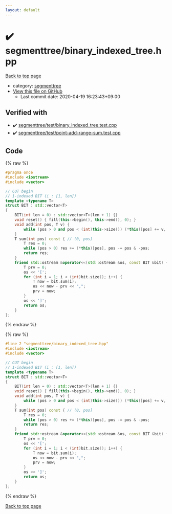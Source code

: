 ```yaml
---
layout: default
---
```


<!-- mathjax config similar to math.stackexchange -->
<script type="text/javascript" async
  src="https://cdnjs.cloudflare.com/ajax/libs/mathjax/2.7.5/MathJax.js?config=TeX-MML-AM_CHTML">
</script>
<script type="text/x-mathjax-config">
  MathJax.Hub.Config({
    TeX: { equationNumbers: { autoNumber: "AMS" }},
    tex2jax: {
      inlineMath: [ ['$','$'] ],
      processEscapes: true
    },
    "HTML-CSS": { matchFontHeight: false },
    displayAlign: "left",
    displayIndent: "2em"
  });
</script>

<script type="text/javascript" src="https://cdnjs.cloudflare.com/ajax/libs/jquery/3.4.1/jquery.min.js"></script>
<script src="https://cdn.jsdelivr.net/npm/jquery-balloon-js@1.1.2/jquery.balloon.min.js" integrity="sha256-ZEYs9VrgAeNuPvs15E39OsyOJaIkXEEt10fzxJ20+2I=" crossorigin="anonymous"></script>
<script type="text/javascript" src="../../assets/js/copy-button.js"></script>
<link rel="stylesheet" href="../../assets/css/copy-button.css" />


# :heavy_check_mark: segmenttree/binary_indexed_tree.hpp

<a href="../../index.html">Back to top page</a>

* category: <a href="../../index.html#4d78bd1b354012e24586b247dc164462">segmenttree</a>
* <a href="{{ site.github.repository_url }}/blob/master/segmenttree/binary_indexed_tree.hpp">View this file on GitHub</a>
    - Last commit date: 2020-04-19 16:23:43+09:00




## Verified with

* :heavy_check_mark: <a href="../../verify/segmenttree/test/binary_indexed_tree.test.cpp.html">segmenttree/test/binary_indexed_tree.test.cpp</a>
* :heavy_check_mark: <a href="../../verify/segmenttree/test/point-add-range-sum.test.cpp.html">segmenttree/test/point-add-range-sum.test.cpp</a>


## Code

<a id="unbundled"></a>
{% raw %}
```cpp
#pragma once
#include <iostream>
#include <vector>

// CUT begin
// 1-indexed BIT (i : [1, len])
template <typename T>
struct BIT : std::vector<T>
{
    BIT(int len = 0) : std::vector<T>(len + 1) {}
    void reset() { fill(this->begin(), this->end(), 0); }
    void add(int pos, T v) {
        while (pos > 0 and pos < (int)this->size()) (*this)[pos] += v, pos += pos & -pos;
    }
    T sum(int pos) const { // (0, pos]
        T res = 0;
        while (pos > 0) res += (*this)[pos], pos -= pos & -pos;
        return res;
    }
    friend std::ostream &operator<<(std::ostream &os, const BIT &bit) {
        T prv = 0;
        os << '[';
        for (int i = 1; i < (int)bit.size(); i++) {
            T now = bit.sum(i);
            os << now - prv << ",";
            prv = now;
        }
        os << ']';
        return os;
    }
};

```
{% endraw %}

<a id="bundled"></a>
{% raw %}
```cpp
#line 2 "segmenttree/binary_indexed_tree.hpp"
#include <iostream>
#include <vector>

// CUT begin
// 1-indexed BIT (i : [1, len])
template <typename T>
struct BIT : std::vector<T>
{
    BIT(int len = 0) : std::vector<T>(len + 1) {}
    void reset() { fill(this->begin(), this->end(), 0); }
    void add(int pos, T v) {
        while (pos > 0 and pos < (int)this->size()) (*this)[pos] += v, pos += pos & -pos;
    }
    T sum(int pos) const { // (0, pos]
        T res = 0;
        while (pos > 0) res += (*this)[pos], pos -= pos & -pos;
        return res;
    }
    friend std::ostream &operator<<(std::ostream &os, const BIT &bit) {
        T prv = 0;
        os << '[';
        for (int i = 1; i < (int)bit.size(); i++) {
            T now = bit.sum(i);
            os << now - prv << ",";
            prv = now;
        }
        os << ']';
        return os;
    }
};

```
{% endraw %}

<a href="../../index.html">Back to top page</a>

